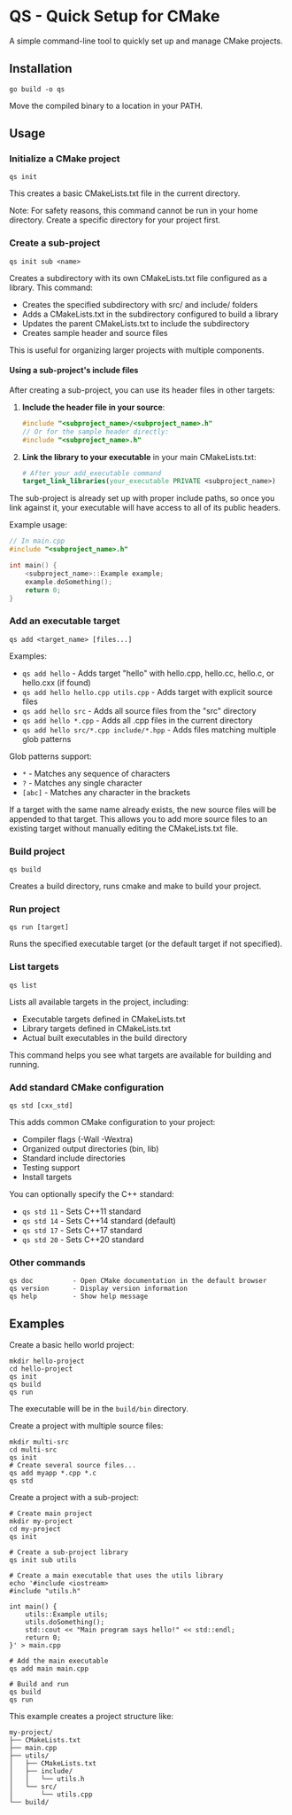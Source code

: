 # QS - Quick Setup for CMake

A simple command-line tool to quickly set up and manage CMake projects.

## Installation

```
go build -o qs
```

Move the compiled binary to a location in your PATH.

## Usage

### Initialize a CMake project

```
qs init
```

This creates a basic CMakeLists.txt file in the current directory.

Note: For safety reasons, this command cannot be run in your home directory. Create a specific directory for your project first.

### Create a sub-project

```
qs init sub <name>
```

Creates a subdirectory with its own CMakeLists.txt file configured as a library. 
This command:
- Creates the specified subdirectory with src/ and include/ folders
- Adds a CMakeLists.txt in the subdirectory configured to build a library
- Updates the parent CMakeLists.txt to include the subdirectory
- Creates sample header and source files

This is useful for organizing larger projects with multiple components.

#### Using a sub-project's include files

After creating a sub-project, you can use its header files in other targets:

1. **Include the header file in your source**:
   ```cpp
   #include "<subproject_name>/<subproject_name>.h"
   // Or for the sample header directly:
   #include "<subproject_name>.h"
   ```

2. **Link the library to your executable** in your main CMakeLists.txt:
   ```cmake
   # After your add_executable command
   target_link_libraries(your_executable PRIVATE <subproject_name>)
   ```

The sub-project is already set up with proper include paths, so once you link against it, your executable will have access to all of its public headers.

Example usage:
```cpp
// In main.cpp
#include "<subproject_name>.h"

int main() {
    <subproject_name>::Example example;
    example.doSomething();
    return 0;
}
```

### Add an executable target

```
qs add <target_name> [files...]
```

Examples:
- `qs add hello` - Adds target "hello" with hello.cpp, hello.cc, hello.c, or hello.cxx (if found)
- `qs add hello hello.cpp utils.cpp` - Adds target with explicit source files
- `qs add hello src` - Adds all source files from the "src" directory
- `qs add hello *.cpp` - Adds all .cpp files in the current directory
- `qs add hello src/*.cpp include/*.hpp` - Adds files matching multiple glob patterns

Glob patterns support:
- `*` - Matches any sequence of characters
- `?` - Matches any single character
- `[abc]` - Matches any character in the brackets

If a target with the same name already exists, the new source files will be appended to that target. This allows you to add more source files to an existing target without manually editing the CMakeLists.txt file.

### Build project

```
qs build
```

Creates a build directory, runs cmake and make to build your project.

### Run project

```
qs run [target]
```

Runs the specified executable target (or the default target if not specified).

### List targets

```
qs list
```

Lists all available targets in the project, including:
- Executable targets defined in CMakeLists.txt
- Library targets defined in CMakeLists.txt
- Actual built executables in the build directory

This command helps you see what targets are available for building and running.

### Add standard CMake configuration

```
qs std [cxx_std]
```

This adds common CMake configuration to your project:
- Compiler flags (-Wall -Wextra)
- Organized output directories (bin, lib)
- Standard include directories
- Testing support
- Install targets

You can optionally specify the C++ standard:
- `qs std 11` - Sets C++11 standard
- `qs std 14` - Sets C++14 standard (default)
- `qs std 17` - Sets C++17 standard
- `qs std 20` - Sets C++20 standard

### Other commands

```
qs doc          - Open CMake documentation in the default browser
qs version      - Display version information
qs help         - Show help message
```

## Examples

Create a basic hello world project:

```
mkdir hello-project
cd hello-project
qs init
qs build
qs run
```

The executable will be in the `build/bin` directory.

Create a project with multiple source files:

```
mkdir multi-src
cd multi-src
qs init
# Create several source files...
qs add myapp *.cpp *.c
qs std
```

Create a project with a sub-project:

```
# Create main project
mkdir my-project
cd my-project
qs init

# Create a sub-project library
qs init sub utils

# Create a main executable that uses the utils library
echo '#include <iostream>
#include "utils.h"

int main() {
    utils::Example utils;
    utils.doSomething();
    std::cout << "Main program says hello!" << std::endl;
    return 0;
}' > main.cpp

# Add the main executable
qs add main main.cpp

# Build and run
qs build
qs run
```

This example creates a project structure like:
```
my-project/
├── CMakeLists.txt
├── main.cpp
├── utils/
│   ├── CMakeLists.txt
│   ├── include/
│   │   └── utils.h
│   └── src/
│       └── utils.cpp
└── build/
```
